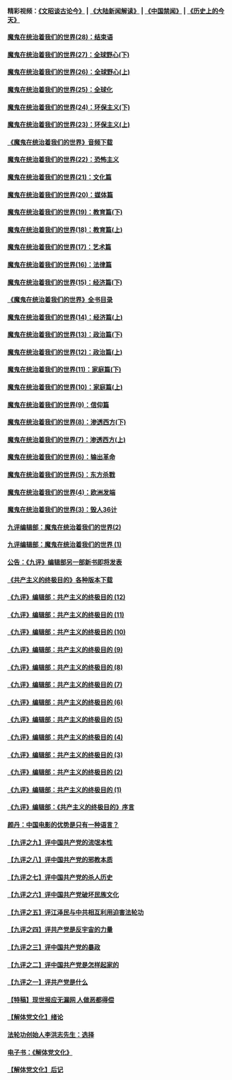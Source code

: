#### 精彩视频：[《文昭谈古论今》](https://github.com/gfw-breaker/wenzhao/blob/master/README.md?t=01231530) | [《大陆新闻解读》](https://github.com/gfw-breaker/ntdtv-comedy/blob/master/README.md?t=01231530) | [《中国禁闻》](https://github.com/gfw-breaker/ntdtv-news/blob/master/README.md?t=01231530) | [《历史上的今天》](https://github.com/gfw-breaker/today-in-history/blob/master/README.md?t=01231530) 

#### [魔鬼在统治着我们的世界(28)：结束语](../pages/nsc422/n10936246.md?t=01231530) 

#### [魔鬼在统治着我们的世界(27)：全球野心(下)](../pages/nsc422/n10928319.md?t=01231530) 

#### [魔鬼在统治着我们的世界(26)：全球野心(上)](../pages/nsc422/n10900318.md?t=01231530) 

#### [魔鬼在统治着我们的世界(25)：全球化](../pages/nsc422/n10788205.md?t=01231530) 

#### [魔鬼在统治着我们的世界(24)：环保主义(下)](../pages/nsc422/n10695307.md?t=01231530) 

#### [魔鬼在统治着我们的世界(23)：环保主义(上)](../pages/nsc422/n10688613.md?t=01231530) 

#### [《魔鬼在统治着我们的世界》音频下载](../pages/nsc422/n10635553.md?t=01231530) 

#### [魔鬼在统治着我们的世界(22)：恐怖主义](../pages/nsc422/n10614727.md?t=01231530) 

#### [魔鬼在统治着我们的世界(21)：文化篇](../pages/nsc422/n10597706.md?t=01231530) 

#### [魔鬼在统治着我们的世界(20)：媒体篇](../pages/nsc422/n10586579.md?t=01231530) 

#### [魔鬼在统治着我们的世界(19)：教育篇(下)](../pages/nsc422/n10564808.md?t=01231530) 

#### [魔鬼在统治着我们的世界(18)：教育篇(上)](../pages/nsc422/n10526970.md?t=01231530) 

#### [魔鬼在统治着我们的世界(17)：艺术篇](../pages/nsc422/n10499093.md?t=01231530) 

#### [魔鬼在统治着我们的世界(16)：法律篇](../pages/nsc422/n10485969.md?t=01231530) 

#### [魔鬼在统治着我们的世界(15)：经济篇(下)](../pages/nsc422/n10469975.md?t=01231530) 

#### [《魔鬼在统治着我们的世界》全书目录](../pages/nsc422/n10464261.md?t=01231530) 

#### [魔鬼在统治着我们的世界(14)：经济篇(上)](../pages/nsc422/n10457370.md?t=01231530) 

#### [魔鬼在统治着我们的世界(13)：政治篇(下)](../pages/nsc422/n10448270.md?t=01231530) 

#### [魔鬼在统治着我们的世界(12)：政治篇(上)](../pages/nsc422/n10444576.md?t=01231530) 

#### [魔鬼在统治着我们的世界(11)：家庭篇(下)](../pages/nsc422/n10440961.md?t=01231530) 

#### [魔鬼在统治着我们的世界(10)：家庭篇(上)](../pages/nsc422/n10435448.md?t=01231530) 

#### [魔鬼在统治着我们的世界(9)：信仰篇](../pages/nsc422/n10432159.md?t=01231530) 

#### [魔鬼在统治着我们的世界(8)：渗透西方(下)](../pages/nsc422/n10429603.md?t=01231530) 

#### [魔鬼在统治着我们的世界(7)：渗透西方(上)](../pages/nsc422/n10426013.md?t=01231530) 

#### [魔鬼在统治着我们的世界(6)：输出革命](../pages/nsc422/n10421536.md?t=01231530) 

#### [魔鬼在统治着我们的世界(5)：东方杀戮](../pages/nsc422/n10417707.md?t=01231530) 

#### [魔鬼在统治着我们的世界(4)：欧洲发端](../pages/nsc422/n10414890.md?t=01231530) 

#### [魔鬼在统治着我们的世界(3)：毁人36计](../pages/nsc422/n10411583.md?t=01231530) 

#### [九评编辑部：魔鬼在统治着我们的世界(2)](../pages/nsc422/n10410036.md?t=01231530) 

#### [九评编辑部：魔鬼在统治着我们的世界 (1)](../pages/nsc422/n10406825.md?t=01231530) 

#### [公告：《九评》编辑部另一部新书即将发表](../pages/nsc422/n10405104.md?t=01231530) 

#### [《共产主义的终极目的》各种版本下载](../pages/nsc422/n10022138.md?t=01231530) 

#### [《九评》编辑部：共产主义的终极目的 (12)](../pages/nsc422/n9933272.md?t=01231530) 

#### [《九评》编辑部：共产主义的终极目的 (11)](../pages/nsc422/n9924973.md?t=01231530) 

#### [《九评》编辑部：共产主义的终极目的 (10)](../pages/nsc422/n9920883.md?t=01231530) 

#### [《九评》编辑部：共产主义的终极目的 (9)](../pages/nsc422/n9916363.md?t=01231530) 

#### [《九评》编辑部：共产主义的终极目的 (8)](../pages/nsc422/n9912488.md?t=01231530) 

#### [《九评》编辑部：共产主义的终极目的 (7)](../pages/nsc422/n9901176.md?t=01231530) 

#### [《九评》编辑部：共产主义的终极目的 (6)](../pages/nsc422/n9899359.md?t=01231530) 

#### [《九评》编辑部：共产主义的终极目的 (5)](../pages/nsc422/n9893174.md?t=01231530) 

#### [《九评》编辑部：共产主义的终极目的 (4)](../pages/nsc422/n9891246.md?t=01231530) 

#### [《九评》编辑部：共产主义的终极目的 (3)](../pages/nsc422/n9879879.md?t=01231530) 

#### [《九评》编辑部：共产主义的终极目的 (2)](../pages/nsc422/n9876205.md?t=01231530) 

#### [《九评》编辑部：共产主义的终极目的 (1)](../pages/nsc422/n9865857.md?t=01231530) 

#### [《九评》编辑部：《共产主义的终极目的》序言](../pages/nsc422/n9862666.md?t=01231530) 

#### [颜丹：中国电影的优势是只有一种语言？](../pages/nsc422/n9583062.md?t=01231530) 

#### [【九评之九】评中国共产党的流氓本性](../pages/nsc422/n737542.md?t=01231530) 

#### [【九评之八】评中国共产党的邪教本质](../pages/nsc422/n735942.md?t=01231530) 

#### [【九评之七】评中国共产党的杀人历史](../pages/nsc422/n733806.md?t=01231530) 

#### [【九评之六】评中国共产党破坏民族文化](../pages/nsc422/n731667.md?t=01231530) 

#### [【九评之五】评江泽民与中共相互利用迫害法轮功](../pages/nsc422/n730058.md?t=01231530) 

#### [【九评之四】评共产党是反宇宙的力量](../pages/nsc422/n727814.md?t=01231530) 

#### [【九评之三】评中国共产党的暴政](../pages/nsc422/n725597.md?t=01231530) 

#### [【九评之二】评中国共产党是怎样起家的](../pages/nsc422/n723946.md?t=01231530) 

#### [【九评之一】评共产党是什么](../pages/nsc422/n722529.md?t=01231530) 

#### [【特稿】现世报应无漏网 人做恶都得偿](../pages/nsc422/n4215167.md?t=01231530) 

#### [【解体党文化】绪论](../pages/nsc422/n1449356.md?t=01231530) 

#### [法轮功创始人李洪志先生：选择](../pages/nsc422/n3580738.md?t=01231530) 

#### [电子书：《解体党文化》](../pages/nsc422/n1573484.md?t=01231530) 

#### [【解体党文化】后记](../pages/nsc422/n1531999.md?t=01231530) 

